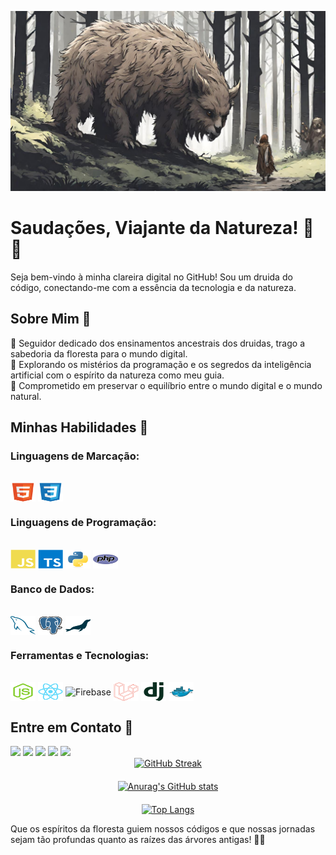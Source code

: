![Plano de Fundo](image/druidtalkingtoan.jpg)

# Saudações, Viajante da Natureza! 🌿🍃

Seja bem-vindo à minha clareira digital no GitHub! Sou um druida do código, conectando-me com a essência da tecnologia e da natureza.

## Sobre Mim 🌳

<div>
🌲 Seguidor dedicado dos ensinamentos ancestrais dos druidas, trago a sabedoria da floresta para o mundo digital.<br>
🦉 Explorando os mistérios da programação e os segredos da inteligência artificial com o espírito da natureza como meu guia.<br>
🌱 Comprometido em preservar o equilíbrio entre o mundo digital e o mundo natural.<br>
</div>

## Minhas Habilidades 🌟

### Linguagens de Marcação:

<div style="display: inline_block"><br>
  <img align="center" title="HTML" alt="HTML" height="30" width="40" src="https://raw.githubusercontent.com/devicons/devicon/master/icons/html5/html5-original.svg">
  <img align="center" title="CSS" alt="CSS" height="30" width="40" src="https://raw.githubusercontent.com/devicons/devicon/master/icons/css3/css3-original.svg">
</div>

### Linguagens de Programação:

<div style="display: inline_block"><br>
  <img align="center" title="JavaScript" alt="Js" height="30" width="40" src="https://raw.githubusercontent.com/devicons/devicon/master/icons/javascript/javascript-plain.svg">
  <img align="center" title="TypeScript" alt="Ts" height="30" width="40" src="https://raw.githubusercontent.com/devicons/devicon/master/icons/typescript/typescript-plain.svg">
  <img align="center" title="Python" alt="Python" height="30" width="40" src="https://raw.githubusercontent.com/devicons/devicon/master/icons/python/python-original.svg">
  <img align="center" title="PHP" alt="PHP" height="30" width="40" src="https://raw.githubusercontent.com/devicons/devicon/master/icons/php/php-original.svg">
</div>

### Banco de Dados:

<div style="display: inline_block"><br>
  <img align="center" title="MySQL" alt="MySQL" height="30" width="40" src="https://raw.githubusercontent.com/devicons/devicon/master/icons/mysql/mysql-original.svg">
  <img align="center" title="PostgreSQL" alt="PostgreSQL" height="30" width="40" src="https://raw.githubusercontent.com/devicons/devicon/master/icons/postgresql/postgresql-original.svg">
  <img align="center" title="MariaDB" alt="MariaDB" height="30" width="40" src="https://raw.githubusercontent.com/devicons/devicon/master/icons/mariadb/mariadb-original.svg">
</div>

### Ferramentas e Tecnologias:

<div style="display: inline_block"><br>
  <img align="center" title="Node" alt="Node" height="30" width="40" src="https://raw.githubusercontent.com/vscode-icons/vscode-icons/master/icons/file_type_node.svg"/>
  <img align="center" title="React" alt="React" height="30" width="40" src="https://raw.githubusercontent.com/devicons/devicon/master/icons/react/react-original.svg">
  <img align="center" title="Firebase" alt="Firebase" height="30" width="40" src="https://www.vectorlogo.zone/logos/firebase/firebase-icon.svg">
  <img align="center" title="Laravel" alt="Laravel" height="30" width="40" src="https://github.com/devicons/devicon/blob/master/icons/laravel/laravel-line.svg">
  <img align="center" title="Django" alt="Django" height="30" width="40" src="https://github.com/devicons/devicon/blob/master/icons/django/django-plain.svg">
  <img align="center" title="Docker" alt="Docker" height="30" width="40" src="https://raw.githubusercontent.com/devicons/devicon/master/icons/docker/docker-original.svg">
</div>

## Entre em Contato 🌄

<div> 
  <a href="#" height="30" width="40" target="_blank"><img src="https://img.shields.io/badge/-Instagram-%23E4405F?style=for-the-badge&logo=instagram&logoColor=white" target="_blank"></a>
 	<a href="#" height="30" width="40" target="_blank"><img src="https://img.shields.io/badge/Twitch-9146FF?style=for-the-badge&logo=twitch&logoColor=white" target="_blank"></a>
  <a href="#" height="30" width="40" target="_blank"><img src="https://img.shields.io/badge/Discord-7289DA?style=for-the-badge&logo=discord&logoColor=white" target="_blank"></a> 
  <a href="#" height="30" width="40" target="_blank"><img src="https://img.shields.io/badge/-Gmail-%23333?style=for-the-badge&logo=gmail&logoColor=white" target="_blank"></a>
  <a href="#" height="30" width="40" target="_blank"><img src="https://img.shields.io/badge/-LinkedIn-%230077B5?style=for-the-badge&logo=linkedin&logoColor=white" target="_blank"></a> 
  <img src="https://komarev.com/ghpvc/?username=netoADS&style=flat-square&color=blue" alt=""/>
</div>

<div class="tteste" style="display: flex; flex-direction: column; justify-content: center; align-items: center;">
    <a href="https://git.io/streak-stats" style="max-width: 400px !important; margin-bottom: 20px; display: block;">
        <img src="https://github-readme-streak-stats.herokuapp.com?user=netoADS&theme=vue-dark&border_radius=5&locale=pt_BR&date_format=j%20M%5B%20Y%5D" alt="GitHub Streak" style="width: 50%">
    </a>
    <a href="https://github.com/anuraghazra/github-readme-stats" style="max-width: 400px !important; margin-bottom: 20px; display: block;">
        <img src="https://github-readme-stats.vercel.app/api?username=netoADS&theme=vue-dark&show_icons=true" alt="Anurag's GitHub stats" style="width: 50%">
    </a>
    <a href="https://github.com/anuraghazra/github-readme-stats" style="max-width: 400px !important; display: block;">
        <img src="https://github-readme-stats.vercel.app/api/top-langs/?username=netoADS&layout=compact&theme=vue-dark&show_icons=true" alt="Top Langs" style="width: 50%">
    </a>
</div>





Que os espíritos da floresta guiem nossos códigos e que nossas jornadas sejam tão profundas quanto as raízes das árvores antigas! 🌲🌌

<!-- <div id="header" align="center">
  <img src="https://media.giphy.com/media/M9gbBd9nbDrOTu1Mqx/giphy.gif" width="100"/>
</div>

<h3 align="left">Connect with me:</h3>
<p align="left">
<a href="seu link" target="blank"><img align="center" src="https://cdn.jsdelivr.net/npm/simple-icons@3.0.1/icons/twitter.svg" alt="" height="30" width="40"/></a>
<a href="seu link" target="blank"><img align="center" src="https://cdn.jsdelivr.net/npm/simple-icons@3.0.1/icons/linkedin.svg" alt="" height="30" width="40" /></a>
<a href="seu link" target="blank"><img align="center" src="https://cdn.jsdelivr.net/npm/simple-icons@3.0.1/icons/instagram.svg" alt="" height="30" width="40" /></a>
<a href="seu link" target="blank"><img align="center" src="https://cdn.jsdelivr.net/npm/simple-icons@3.0.1/icons/youtube.svg" alt="" height="30" width="40" /></a>
</p>

---

### :woman_technologist: About Me :

I am a Full Stack Developer <img src="https://media.giphy.com/media/WUlplcMpOCEmTGBtBW/giphy.gif" width="30"> from India.

- :telescope: I’m working as a Software Engineer and contributing to frontend and backend for building web applications.

- :seedling: Exploring Technical Content Writing.

- :zap: In my free time, I solve problems on GeeksforGeeks and read tech articles.

- :mailbox:How to reach me: [![Linkedin Badge](https://img.shields.io/badge/-kakbar-blue?style=flat&logo=Linkedin&logoColor=white)](your-linkedin-url)

---

### :hammer_and_wrench: Languages and Tools :
<div>
  <img src="https://github.com/devicons/devicon/blob/master/icons/css3/css3-plain-wordmark.svg"  title="CSS3" alt="CSS" width="40" height="40"/>&nbsp;
  <img src="https://github.com/devicons/devicon/blob/master/icons/html5/html5-original.svg" title="HTML5" alt="HTML" width="40" height="40"/>&nbsp;
  <img src="https://github.com/devicons/devicon/blob/master/icons/javascript/javascript-original.svg" title="JavaScript" alt="JavaScript" width="40" height="40"/>&nbsp;
  <img src="https://github.com/devicons/devicon/blob/master/icons/typescript/typescript-plain.svg" title="TypeScript" alt="TypeScript" width="40" height="40"/>&nbsp;
  <img src="https://github.com/devicons/devicon/blob/master/icons/php/php-original.svg" title="PHP" alt="PHP" width="40" height="40"/>&nbsp;
  <img src="https://github.com/devicons/devicon/blob/master/icons/python/python-original.svg" title="Python" **alt="Python" width="40" height="40"/>&nbsp;
  <img src="https://github.com/devicons/devicon/blob/master/icons/laravel/laravel-original.svg" title="Laravel" **alt="Laravel" width="40" height="40"/>&nbsp;
  <img src="https://github.com/devicons/devicon/blob/master/icons/react/react-original-wordmark.svg" title="React" alt="React" width="40" height="40"/>&nbsp;
  <img src="https://github.com/devicons/devicon/blob/master/icons/flutter/flutter-original.svg" title="Flutter" alt="Flutter" width="40" height="40"/>&nbsp;
  <img src="https://github.com/devicons/devicon/blob/master/icons/nodejs/nodejs-original-wordmark.svg" title="NodeJS" alt="NodeJS" width="40" height="40"/>&nbsp;
  <img src="https://github.com/devicons/devicon/blob/master/icons/firebase/firebase-plain-wordmark.svg" title="Firebase" alt="Firebase" width="40" height="40"/>&nbsp;
  <img src="https://github.com/devicons/devicon/blob/master/icons/mysql/mysql-original-wordmark.svg" title="MySQL"  alt="MySQL" width="40" height="40"/>&nbsp;
  <img src="https://github.com/devicons/devicon/blob/master/icons/amazonwebservices/amazonwebservices-plain-wordmark.svg" title="AWS" alt="AWS" width="40" height="40"/>&nbsp;
  <img src="https://github.com/devicons/devicon/blob/master/icons/git/git-plain.svg" title="Git" **alt="Git" width="40" height="40"/>

</div>

---

### :fire: My Stats :
https://github-readme-streak-stats.herokuapp.com/?user=netoADS

[![GitHub Streak](http://github-readme-streak-stats.herokuapp.com?user=netoADS&theme=dark&background=000000)](https://git.io/streak-stats)

[![Top Langs](https://github-readme-stats.vercel.app/api/top-langs/?username=netoADS)](https://github.com/anuraghazra/github-readme-stats)

[![Top Langs](https://github-readme-stats.vercel.app/api/top-langs/?username=netoADS&layout=compact&theme=vision-friendly-dark)](https://github.com/anuraghazra/github-readme-stats)

---

### :writing_hand: Blog Posts :
 -->
